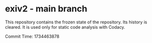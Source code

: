 # exiv2 - main branch

This repository contains the frozen state of the repository.
Its history is cleared. It is used only for static code
analysis with Codacy.

Commit Time: 1734463878
